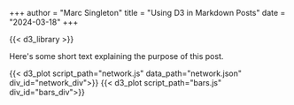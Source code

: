 +++
author = "Marc Singleton"
title = "Using D3 in Markdown Posts"
date = "2024-03-18"
+++

{{< d3_library >}}

Here's some short text explaining the purpose of this post.

{{< d3_plot script_path="network.js" data_path="network.json" div_id="network_div">}}
{{< d3_plot script_path="bars.js" div_id="bars_div">}}
